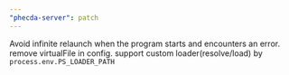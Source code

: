 ```yaml
---
"phecda-server": patch
---
```


Avoid infinite relaunch when the program starts and encounters an error.
remove virtualFile in config.
support custom loader(resolve/load) by `process.env.PS_LOADER_PATH`
